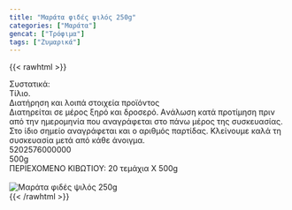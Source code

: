 ```yaml
---
title: "Μαράτα φιδές ψιλός 250g"
categories: ["Μαράτα"]
gencat: ["Τρόφιμα"]
tags: ["Ζυμαρικά"]
---
```

{{< rawhtml >}}

<div class="sload261"><div class="product"><div id="sistatika">Συστατικά:</div><div class="alltext">Τίλιο.</div><div id="loipa">Διατήρηση και λοιπά στοιχεία προϊόντος</div><div class="alltext">Διατηρείται σε μέρος ξηρό και δροσερό. Aνάλωση κατά προτίμηση πριν από την ημερομηνία που αναγράφεται στο πάνω μέρος της συσκευασίας. Στο ίδιο σημείο αναγράφεται και ο αριθμός παρτίδας. Κλείνουμε καλά τη συσκευασία μετά από κάθε άνοιγμα.</div><div id="barcode"><div id="barimage1"></div><span id="bartext">5202576000000</span></div><div id="varos"><div id="varosimage1"></div><span id="varostext">500g</span></div><div id="kivotio">ΠΕΡΙΕΧΟΜΕΝΟ ΚΙΒΩΤΙΟΥ: 20 τεμάχια Χ 500g</div><br><div class="pimg"><img alt="Μαράτα φιδές ψιλός 250g" title="Μαράτα φιδές ψιλός 250g" src="/media/images/marata-fides-psilos-250g.jpg"></div></div></div>
{{< /rawhtml >}}


